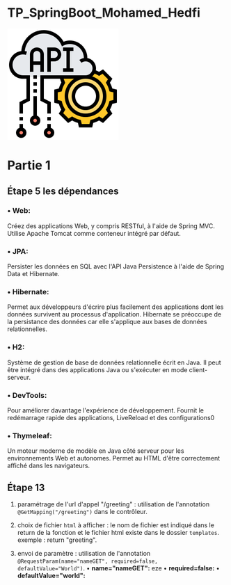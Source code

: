 # TP_SpringBoot_Mohamed_Hedfi
 ![alt text](https://github.com/haashone/TP_SpringBoot_Mohamed_Hedfi/blob/main/src/main/resources/static/img/api.png?raw=true)
 
 # Partie 1
 ## Étape 5 les dépendances
 ### • Web:
 Créez des applications Web, y compris RESTful, à l'aide de Spring MVC.
 Utilise Apache Tomcat comme conteneur intégré par défaut.
 ### • JPA:
 Persister les données en SQL avec l'API Java Persistence à l'aide de Spring Data et Hibernate.
 ### • Hibernate:
 Permet aux développeurs d'écrire plus facilement des applications dont les données survivent au processus d'application.
 Hibernate se préoccupe de la persistance des données car elle s'applique aux bases de données relationnelles.
 ### • H2:
 Système de gestion de base de données relationnelle écrit en Java.
 Il peut être intégré dans des applications Java ou s'exécuter en mode client-serveur.
 ### • DevTools:
 Pour améliorer davantage l'expérience de développement.
 Fournit le redémarrage rapide des applications, LiveReload et des configurations0
 ### • Thymeleaf:
 Un moteur moderne de modèle en Java côté serveur pour les environnements Web et autonomes.
 Permet au HTML d'être correctement affiché dans les navigateurs.
 
 
  ## Étape 13
   1. paramétrage de l'url d'appel "/greeting" : utilisation de l'annotation `@GetMapping("/greeting")` dans le contrôleur.
   2. choix de fichier `html` à afficher : le nom de fichier est indiqué dans le return de la fonction et le fichier html existe dans le dossier `templates`.
   exemple : return "greeting".
   
   3. envoi de paramètre : utilisation de l'annotation `@RequestParam(name="nameGET", required=false, defaultValue="World")`.
                           • **name="nameGET":** eze
                           • **required=false:**
                           • **defaultValue="world":**

